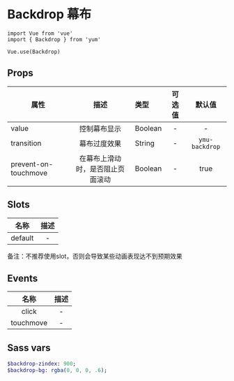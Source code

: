# Backdrop 幕布

```JS
import Vue from 'vue'
import { Backdrop } from 'yum'

Vue.use(Backdrop)
```


## Props

| 属性 | 描述 | 类型 | 可选值 | 默认值 |
| - | :-: | :- | :-: | :-: |
| value | 控制幕布显示 | Boolean | - | - |
| transition | 幕布过度效果 | String | - | `ymu-backdrop` |
| prevent-on-touchmove | 在幕布上滑动时，是否阻止页面滚动 | Boolean | - | true |


## Slots

| 名称 | 描述 |
| :-: | :-: |
| default | - |

备注：不推荐使用slot，否则会导致某些动画表现达不到预期效果


## Events

| 名称 | 描述 |
| :-: | :-: |
| click | - |
| touchmove | - |


## Sass vars

```sass
$backdrop-zindex: 900;
$backdrop-bg: rgba(0, 0, 0, .6);
```
